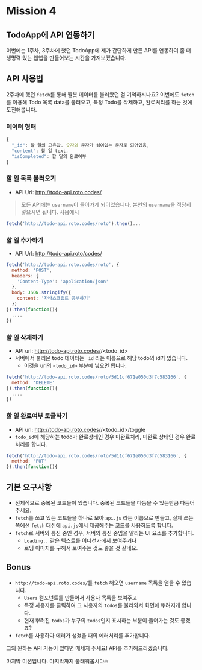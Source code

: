 # Mission 4

## TodoApp에 API 연동하기

이번에는 1주차, 3주차에 했던 TodoApp에 제가 간단하게 만든 API를 연동하여 좀 더 생명력 있는 웹앱을 만들어보는 시간을 가져보겠습니다.

## API 사용법

2주차에 했던 `fetch`를 통해 짤봇 데이터를 불러왔던 걸 기억하시나요? 이번에도 `fetch`를 이용해 Todo 목록 data를 불러오고, 특정 Todo를 삭제하고, 완료처리를 하는 것에 도전해봅니다.

### 데이터 형태

```javascript
{
  "_id": 할 일의 고유값. 숫자와 문자가 섞여있는 문자로 되어있음,
  "content": 할 일 text,
  "isCompleted": 할 일의 완료여부
}
```

### 할 일 목록 불러오기

- API Url: http://todo-api.roto.codes/<username>

> 모든 API에는 `username`이 들어가게 되어있습니다. 본인의 `username`을 적당히 넣으시면 됩니다.
> 사용예시

```javascript
fetch('http://todo-api.roto.codes/roto').then()...
```

### 할 일 추가하기

- API Url: http://todo-api.roto/codes/<username>

```javascript
fetch('http://todo-api.roto.codes/roto', {
  method: 'POST',
  headers: {
    'Content-Type': 'application/json'
  },
  body: JSON.stringify({
    content: '자바스크립트 공부하기'
  })
}).then(function(){
  ....
})
```

### 할 일 삭제하기

- API url: http://todo-api.roto.codes/<username>/<todo_id>
- 서버에서 불러온 todo 데이터는 `_id` 라는 이름으로 해당 todo의 id가 있습니다.
  - 이것을 url의 `<todo_id>` 부분에 넣으면 됩니다.

```javascript
fetch('http://todo-api.roto.codes/roto/5d11cf671e050d3f7c583166', {
  method: 'DELETE'
}).then(function(){
  ....
})
```

### 할 일 완료여부 토글하기

- API url: http://todo-api.roto.codes/<username>/<todo_id>/toggle
- `todo_id`에 해당하는 todo가 완료상태인 경우 미완료처리, 미완료 상태인 경우 완료처리를 합니다.

```javascript
fetch('http://todo-api.roto.codes/roto/5d11cf671e050d3f7c583166', {
  method: 'PUT'
}).then(function(){
```

## 기본 요구사항

- 전체적으로 중복된 코드들이 있습니다. 중복된 코드들을 다듬을 수 있는만큼 다듬어주세요.
- `fetch`를 쓰고 있는 코드들을 하나로 모아 `api.js` 라는 이름으로 만들고, 실제 쓰는 쪽에선 `fetch` 대신에 `api.js`에서 제공해주는 코드를 사용하도록 합니다.
- `fetch`로 서버와 통신 중인 경우, 서버와 통신 중임을 알리는 UI 요소를 추가합니다.
  - `Loading..` 같은 텍스트를 어디선가에서 보여주거나
  - 로딩 이미지를 구해서 보여주는 것도 좋을 것 같네요.

## Bonus

- `http://todo-api.roto.codes/`를 `fetch` 해오면 `username` 목록을 얻을 수 있습니다.
  - `Users` 컴포넌트를 만들어서 사용자 목록을 보여주고
  - 특정 사용자를 클릭하여 그 사용자의 `todos`를 불러와서 화면에 뿌려지게 합니다.
  - 현재 뿌려진 `todos`가 누구의 `todos`인지 표시하는 부분이 들어가는 것도 좋겠죠?
- `fetch`를 사용하다 에러가 생겼을 때의 에러처리를 추가합니다.

그외 원하는 API 기능이 있다면 메세지 주세요! API를 추가해드리겠습니다.

마지막 미션입니다. 마지막까지 불태워봅시다🔥